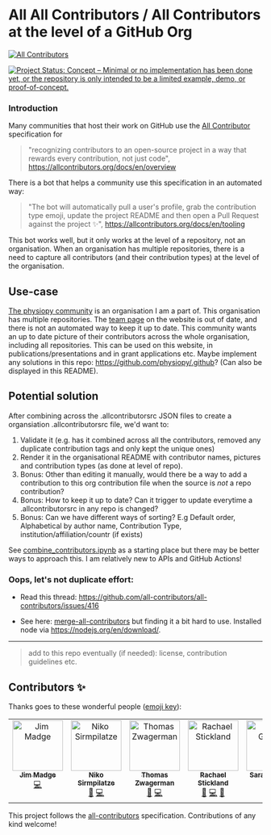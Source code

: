 # All All Contributors / All Contributors at the level of a GitHub Org
<!-- ALL-CONTRIBUTORS-BADGE:START - Do not remove or modify this section -->
[![All Contributors](https://img.shields.io/badge/all_contributors-7-orange.svg?style=flat-square)](#contributors-)
<!-- ALL-CONTRIBUTORS-BADGE:END -->

[![Project Status: Concept – Minimal or no implementation has been done yet, or the repository is only intended to be a limited example, demo, or proof-of-concept.](https://www.repostatus.org/badges/latest/concept.svg)](https://www.repostatus.org/#concept)

### Introduction 

Many communities that host their work on GitHub use the [All Contributor](https://allcontributors.org) specification for 

> "recognizing contributors to an open-source project in a way that rewards every contribution, not just code", https://allcontributors.org/docs/en/overview

There is a bot that helps a community use this specification in an automated way:

> "The bot will automatically pull a user's profile, grab the contribution type emoji, update the project README and then open a Pull Request against the project ✨", https://allcontributors.org/docs/en/tooling

This bot works well, but it only works at the level of a repository, not an organisation. When an organisation has multiple repositories, there is a need to capture all contributors (and their contribution types) at the level of the organisation. 

## Use-case 

[The physiopy community](https://github.com/physiopy) is an organisation I am a part of. This organisation has multiple repositories. The [team page](https://physiopy.github.io/community/team/) on the website is out of date, and there is not an automated way to keep it up to date. This community wants an up to date picture of their contributors across the whole organisation, including all repositories. This can be used on this website, in publications/presentations and in grant applications etc. Maybe implement any solutions in this repo: https://github.com/physiopy/.github? (Can also be displayed in this README). 

## Potential solution

After combining across the .allcontributorsrc JSON files to create a organsiation .allcontributorsrc file, we'd want to:
1. Validate it (e.g. has it combined across all the contributors, removed any duplicate contribution tags and only kept the unique ones)
2. Render it in the organisational README with contributor names, pictures and contribution types (as done at level of repo).
3. Bonus: Other than editing it manually, would there be a way to add a contribution to this org contribution file when the source is *not* a repo contribution?
4. Bonus: How to keep it up to date? Can it trigger to update everytime a .allcontributorsrc in any repo is changed?
5. Bonus: Can we have different ways of sorting? E.g Default order, Alphabetical by author name, Contribution Type, institution/affiliation/countr (if exists)

See [combine_contributors.ipynb](combine_contributors.ipynb) as a starting place but there may be better ways to approach this. I am relatively new to APIs and GitHub Actions!

### Oops, let's not duplicate effort:

- Read this thread: https://github.com/all-contributors/all-contributors/issues/416

- See here: [merge-all-contributors](https://github.com/openclimatefix/merge-all-contributors) but finding it a bit hard to use. Installed node via https://nodejs.org/en/download/. 

---

> add to this repo eventually (if needed): license, contribution guidelines etc. 





## Contributors ✨

Thanks goes to these wonderful people ([emoji key](https://allcontributors.org/docs/en/emoji-key)):

<!-- ALL-CONTRIBUTORS-LIST:START - Do not remove or modify this section -->
<!-- prettier-ignore-start -->
<!-- markdownlint-disable -->
<table>
  <tbody>
    <tr>
      <td align="center" valign="top" width="14.28%"><a href="https://blog.jmadge.com"><img src="https://avatars.githubusercontent.com/u/23616154?v=4?s=100" width="100px;" alt="Jim Madge"/><br /><sub><b>Jim Madge</b></sub></a><br /><a href="https://github.com/RayStick/all-all-contributors/commits?author=JimMadge" title="Code">💻</a></td>
      <td align="center" valign="top" width="14.28%"><a href="http://nikosirmpilatze.com"><img src="https://avatars.githubusercontent.com/u/20923448?v=4?s=100" width="100px;" alt="Niko Sirmpilatze"/><br /><sub><b>Niko Sirmpilatze</b></sub></a><br /><a href="#ideas-niksirbi" title="Ideas, Planning, & Feedback">🤔</a> <a href="https://github.com/RayStick/all-all-contributors/commits?author=niksirbi" title="Code">💻</a></td>
      <td align="center" valign="top" width="14.28%"><a href="https://thomaszwagerman.co.uk/"><img src="https://avatars.githubusercontent.com/u/36264706?v=4?s=100" width="100px;" alt="Thomas Zwagerman"/><br /><sub><b>Thomas Zwagerman</b></sub></a><br /><a href="#ideas-thomaszwagerman" title="Ideas, Planning, & Feedback">🤔</a> <a href="https://github.com/RayStick/all-all-contributors/commits?author=thomaszwagerman" title="Code">💻</a></td>
      <td align="center" valign="top" width="14.28%"><a href="https://github.com/RayStick"><img src="https://avatars.githubusercontent.com/u/50215726?v=4?s=100" width="100px;" alt="Rachael Stickland"/><br /><sub><b>Rachael Stickland</b></sub></a><br /><a href="#ideas-RayStick" title="Ideas, Planning, & Feedback">🤔</a> <a href="https://github.com/RayStick/all-all-contributors/commits?author=RayStick" title="Code">💻</a> <a href="#projectManagement-RayStick" title="Project Management">📆</a></td>
      <td align="center" valign="top" width="14.28%"><a href="https://sgibson91.github.io/"><img src="https://avatars.githubusercontent.com/u/44771837?v=4?s=100" width="100px;" alt="Sarah Gibson"/><br /><sub><b>Sarah Gibson</b></sub></a><br /><a href="#ideas-sgibson91" title="Ideas, Planning, & Feedback">🤔</a> <a href="https://github.com/RayStick/all-all-contributors/commits?author=sgibson91" title="Code">💻</a></td>
      <td align="center" valign="top" width="14.28%"><a href="https://github.com/akbanana7"><img src="https://avatars.githubusercontent.com/u/116113592?v=4?s=100" width="100px;" alt="Akram Karoune"/><br /><sub><b>Akram Karoune</b></sub></a><br /><a href="#ideas-akbanana7" title="Ideas, Planning, & Feedback">🤔</a> <a href="https://github.com/RayStick/all-all-contributors/commits?author=akbanana7" title="Code">💻</a></td>
      <td align="center" valign="top" width="14.28%"><a href="https://github.com/Sahil590"><img src="https://avatars.githubusercontent.com/u/56438860?v=4?s=100" width="100px;" alt="Sahil Raja"/><br /><sub><b>Sahil Raja</b></sub></a><br /><a href="#ideas-Sahil590" title="Ideas, Planning, & Feedback">🤔</a> <a href="https://github.com/RayStick/all-all-contributors/commits?author=Sahil590" title="Code">💻</a></td>
    </tr>
  </tbody>
</table>

<!-- markdownlint-restore -->
<!-- prettier-ignore-end -->

<!-- ALL-CONTRIBUTORS-LIST:END -->

This project follows the [all-contributors](https://github.com/all-contributors/all-contributors) specification. Contributions of any kind welcome!